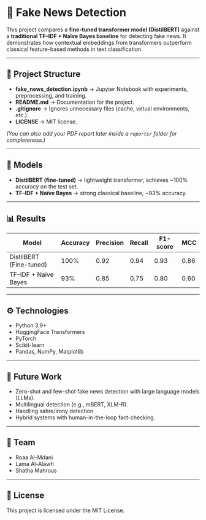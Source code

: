 # 📰 Fake News Detection  

This project compares a **fine-tuned transformer model (DistilBERT)** against a **traditional TF–IDF + Naïve Bayes baseline** for detecting fake news. It demonstrates how contextual embeddings from transformers outperform classical feature-based methods in text classification.  

---

## 📂 Project Structure
- **fake_news_detection.ipynb** → Jupyter Notebook with experiments, preprocessing, and training.  
- **README.md** → Documentation for the project.  
- **.gitignore** → Ignores unnecessary files (cache, virtual environments, etc.).  
- **LICENSE** → MIT license.  

*(You can also add your PDF report later inside a `reports/` folder for completeness.)*  

---

## 🚀 Models
- **DistilBERT (fine-tuned)** → lightweight transformer, achieves ~100% accuracy on the test set.  
- **TF–IDF + Naïve Bayes** → strong classical baseline, ~93% accuracy.  

---

## 📊 Results
| Model                  | Accuracy | Precision | Recall | F1-score | MCC  |
|-------------------------|----------|-----------|--------|----------|------|
| DistilBERT (Fine-tuned) | 100%     | 0.92      | 0.94   | 0.93     | 0.86 |
| TF–IDF + Naïve Bayes    | 93%      | 0.85      | 0.75   | 0.80     | 0.60 |

---

## ⚙️ Technologies
- Python 3.9+  
- HuggingFace Transformers  
- PyTorch  
- Scikit-learn  
- Pandas, NumPy, Matplotlib  

---

## 🔮 Future Work
- Zero-shot and few-shot fake news detection with large language models (LLMs).  
- Multilingual detection (e.g., mBERT, XLM-R).  
- Handling satire/irony detection.  
- Hybrid systems with human-in-the-loop fact-checking.  

---

## 👥 Team
- Roaa Al-Mdani  
- Lama Al-Alawfi  
- Shatha Mahrous  


---

## 📄 License
This project is licensed under the MIT License.

